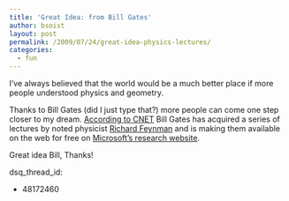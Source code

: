 ```yaml
---
title: 'Great Idea: from Bill Gates'
author: bsoist
layout: post
permalink: /2009/07/24/great-idea-physics-lectures/
categories:
  - fun
---
```

I&#8217;ve always believed that the world would be a much better place if more people understood physics and geometry.

Thanks to Bill Gates (did I just type that?) more people can come one step closer to my dream. [According to CNET][1] Bill Gates has acquired a series of lectures by noted physicist [Richard Feynman][2] and is making them available on the web for free on [Microsoft&#8217;s research website][3].

Great idea Bill, Thanks!

 [1]: http://news.cnet.com/8301-13860_3-10286732-56.html
 [2]: http://en.wikipedia.org/wiki/Richard_Feynman
 [3]: http://research.microsoft.com/apps/tools/tuva/index.html
dsq_thread_id:
  - 48172460